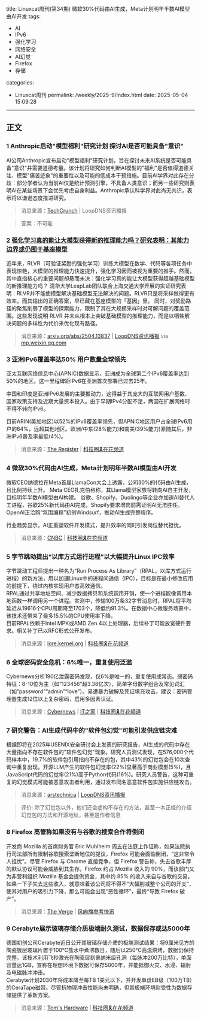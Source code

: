 title: Linuxcat周刊(第34期) 微软30%代码由AI生成，Meta计划明年半数AI模型由AI开发
tags:

- AI
- IPv6
- 强化学习
- 网络安全
- AI幻觉
- Firefox
- 存储

categories:

- Linuxcat周刊
permalink: /weekly/2025-9/index.html
date: 2025-05-04 15:09:28

---

## 正文

### 1 Anthropic启动"模型福利"研究计划 探讨AI是否可能具备"意识"

AI公司Anthropic宣布启动"模型福利"研究计划，旨在探讨未来AI系统是否可能具备"意识"并需要道德考量。该计划将研究如何判断AI模型的"福利"是否值得道德关注、模型"痛苦迹象"的重要性以及可能的低成本干预措施。目前AI学界对此存在分歧：部分学者认为当前AI仅是统计预测引擎，不具备人类意识；而另一些研究则表明AI在某些场景下会优先考虑自身利益。Anthropic承认科学界对此尚无共识，表示将以谦逊态度推进研究。

> 消息来源：[TechCrunch](https://techcrunch.com/2025/04/24/anthropic-is-launching-a-new-program-to-study-ai-model-welfare/) | LoopDNS资讯播报

> 答案：不可能

### 2 [强化学习真的能让大模型获得新的推理能力吗？研究表明：其能力边界或仍囿于基座模型](http://te.legra.ph/RL%E7%9C%9F%E8%AE%A9%E5%A4%A7%E6%A8%A1%E5%9E%8B%E6%9B%B4%E4%BC%9A%E6%8E%A8%E7%90%86%E6%B8%85%E5%8D%8E%E6%96%B0%E7%A0%94%E7%A9%B6%E5%85%B6%E8%83%BD%E5%8A%9B%E8%BE%B9%E7%95%8C%E6%88%96%E4%BB%8D%E8%A2%AB%E5%9F%BA%E5%BA%A7%E9%94%81%E6%AD%BB-04-26)

近年来，RLVR（可验证奖励的强化学习）训练大模型在数学、代码等各项任务中表现惊艳，大模型的推理能力快速提升，强化学习因而被视为重要的推手。然而，其中直指核心的重要问题却悬而未决：强化学习真的能让大模型获得超越基础模型的新推理能力吗？
清华大学LeapLab团队联合上海交通大学开展的实证研究表明：RLVR并不能使模型解决基础模型无法解决的问题。RLVR只是将采样做得更有效率，而其输出的正确答案，早已藏在基座模型的「基因」里。
同时，对奖励路径的聚焦削弱了模型的探索能力，限制了其在大规模采样时对可解问题的覆盖范围。这些发现说明 RLVR 并未从根本上突破基础模型的推理能力，而是以牺牲解决问题的多样性为代价来优化现有路径。

> 消息来源：[arxiv.org/abs/2504.13837](https://arxiv.org/abs/2504.13837) | [LoopDNS资讯播报](https://t.me/DNSPODT/9364)
> via [mp.weixin.qq.com](https://mp.weixin.qq.com/s/2-GDxs8j1QYh1VnW9iBnXw)

### 3 亚洲IPv6覆盖率达50% 用户数量全球领先  

亚太互联网络信息中心(APNIC)数据显示，亚洲成为全球第二个IPv6覆盖率达到50%的地区。这一里程碑距IPv6在亚洲首次部署已过去25年。  

中国和印度是亚洲IPv6发展的主要推动力，这得益于其庞大的互联网用户基数、国家政策支持及近期大量资本投入。由于早期IPv4分配不足，两国在扩展网络时不得不转向IPv6。  

目前ARIN(美加地区)以52%的IPv6覆盖率领先，但APNIC地区用户占全球IPv6用户的64%，远超其他地区。欧洲/中东(28%能力)和南美(39%能力)紧随其后，非洲IPv6普及率最低(4%)。  

> 消息来源：[The Register](https://www.theregister.com/2025/04/23/apnic_half_ipv6_capable/) | [科技圈🎗在花频道](https://t.me/zaihuanews/32347)

### 4 微软30%代码由AI生成，Meta计划明年半数AI模型由AI开发

微软CEO纳德拉在Meta首届LlamaCon大会上透露，公司30%的代码由AI生成，且比例持续上升。
Meta CEO扎克伯格称，其Llama模型家族将转向AI自主开发，目标明年半数AI模型由AI构建。
谷歌、Shopify、Duolingo等企业亦加速AI替代人工进程，谷歌25%新代码由AI完成，Shopify要求增岗前需证明AI无法胜任。
OpenAI正洽购“氛围编程”初创Windsurf，推动AI生成完整程序。

行业趋势显示，AI正重塑软件开发模式，提升效率的同时引发岗位替代担忧。  

> 消息来源：[CNBC](https://www.cnbc.com/2025/04/29/satya-nadella-says-as-much-as-30percent-of-microsoft-code-is-written-by-ai.html) | [科技圈🎗在花频道](https://t.me/zaihuanews/32491)

### 5 字节跳动提出“以库方式运行进程”以大幅提升Linux IPC效率

字节跳动工程师提出一种名为“Run Process As Library”（RPAL，以库方式运行进程）的新方法，用以加速Linux中的进程间通信（IPC），目标是在最小修改应用的前提下，绕过内核实现用户态高效通信。  
RPAL通过共享地址空间、减少数据拷贝和系统调用开销，使一个进程能像调用本地函数一样调用另一个进程。实测中，传输100万条32字节消息时，RPAL将平均延迟从19616个CPU周期降至1703个，降低约91.3%。在数据中心微服务场景中，该技术还带来了最多15.5%的CPU使用率下降。  
目前RPAL依赖于Intel MPK或AMD Zen 4以上处理器，后续补丁可能放宽硬件要求。相关补丁已以RFC形式公开发布。

> 消息来源：[lore.kernel.org](https://lore.kernel.org/lkml/CAP2HCOmAkRVTci0ObtyW=3v6GFOrt9zCn2NwLUbZ+Di49xkBiw@mail.gmail.com/) | [科技圈🎗在花频道](https://t.me/zaihuanews/32515)

### 6 全球密码安全危机：6%唯一，重复使用泛滥

Cybernews分析190亿泄露密码发现，仅6%是唯一的，重复使用成常态。弱密码特征：8-10位为主（如“123456”超3.38亿次），简单字母数字组合及常见词汇（如“password”“admin”“love”）。易遭暴力破解及凭证填充攻击。建议：密码管理器生成12位以上复杂密码，启用多因素认证。

> 消息来源：[Cybernews](https://cybernews.com/security/password-leak-study-unveils-2025-trends-reused-and-lazy/?hl=zh-CN) | [IT之家](https://www.ithome.com/0/850/428.htm) | [科技圈🎗在花频道](https://t.me/zaihuanews/32528)

### 7 研究警告：AI生成代码中的"软件包幻觉"可能引发供应链灾难

根据即将在2025年USENIX安全研讨会上发表的研究报告，AI生成的代码中存在大量指向不存在软件包的"软件包幻觉"现象。研究人员测试发现，在576,000个代码样本中，19.7%的软件包引用指向不存在的包，其中43%的幻觉包会在10次查询中重复出现。开源LLM产生的软件包幻觉率(22%)显著高于商业模型(5%)，且JavaScript代码的幻觉率(21%)高于Python代码(16%)。研究人员警告，这种可重复的幻觉模式可能被恶意攻击者利用，通过发布同名恶意软件包实施供应链攻击。

> 消息来源：[arstechnica](https://arstechnica.com/security/2025/04/ai-generated-code-could-be-a-disaster-for-the-software-supply-chain-heres-why/) | [LoopDNS资讯播报](https://t.me/DNSPODT/9408)

> 评价: 除了幻觉包以外，他们还会虚构不存在的方法，甚至一本正经的介绍幻觉包的方法和开源地址，甚至是作者信息

### 8 Firefox 高管称如果没有与谷歌的搜索合作将倒闭

开发商 Mozilla 的首席财务官 Eric Muhlheim 周五在法庭上作证称，如果法院执行司法部所有限制谷歌搜索垄断地位的提议，Firefox 可能会面临倒闭，“这非常令人担忧”。尽管 Firefox 与 Chrome 直接竞争，但 Firefox 警告称，失去谷歌丰厚的默认协议可能会威胁到其生存。Firefox 约占 Mozilla 收入的 90%，而该部门又为非营利组织 Mozilla 基金会提供资金，其中约 85% 的收入来自与谷歌的交易。如果一下子失去这些收入，就意味着该公司将不得不“大幅削减整个公司的开支”，使其对用户的吸引力下降，那么可能会出现“恶性循环”，最终“导致 Firefox 破产”。

> 消息来源：[The Verge](https://www.theverge.com/news/660548/firefox-google-search-revenue-share-doj-antitrust-remedies) | [风向旗参考快讯](https://t.me/xhqcankao/19415)

### 9 Cerabyte展示玻璃存储介质极端耐久测试，数据保存或达5000年

德国初创公司Cerabyte近日公开其玻璃存储介质的极端测试结果：将9厘米见方的陶瓷镀层玻璃片置于100℃盐水中煮沸数日，随后以250℃高温烘烤，数据仍保持完整。该技术利用飞秒激光在陶瓷层刻录纳米级孔洞（每脉冲200万比特），单面容量达1GB，宣称在理想环境下数据可保存5000年，并能抵御火灾、水浸、辐射及电磁脉冲冲击。  
Cerabyte计划2030年将成本降至每TB 1美元以下，并开发单盘EB级（100万TB）的CeraTape磁带。尽管抗物理冲击性能尚未明确，但其极端环境耐受性为数据存储提供了革新方案。  

> 消息来源：[Tom's Hardware](https://www.tomshardware.com/pc-components/storage/firm-boils-storage-device-in-salt-water-then-grills-it-as-proof-of-durability-cerabytes-glass-storage-media-claimed-to-be-ultra-rugged) | [科技圈🎗在花频道](https://t.me/zaihuanews/32560)
